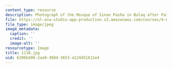 ```yaml
---
content_type: resource
description: Photograph of the Mosque of Sinan Pasha in Bulaq after Pascal Coste.
file: https://ol-ocw-studio-app-production.s3.amazonaws.com/courses/4-615-the-architecture-of-cairo-spring-2002/6206b4962aa936843653a124d51611e4_1138.jpg
file_type: image/jpeg
image_metadata:
  caption: ''
  credit: ''
  image-alt: ''
resourcetype: Image
title: 1138.jpg
uid: 6206b496-2aa9-3684-3653-a124d51611e4
---
```

